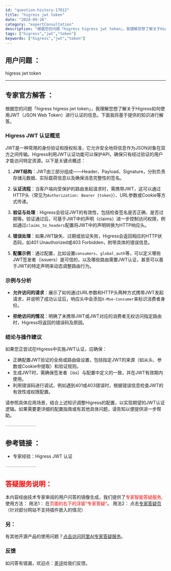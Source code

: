 ```yaml
---
id: "question-history-17012"
title: "higress jwt token"
date: "2024-09-26"
category: "expertConsultation"
description: "根据您的问题「higress higress jwt token」，我理解您想了解关于Higress如何使用JWT（JSON Web Token）进行认证的信息。下面我将基于提供的知识进行解答。### Higress JWT 认证概览JWT是一种常用的身份验证和授权标准，它允许安全地将信息作为JSO"
tags: ["higress","jwt","token"]
keywords: ["higress","jwt","token"]
---
```


## 用户问题 ： 
 higress jwt token  

---------------
## 专家官方解答 ：

根据您的问题「higress higress jwt token」，我理解您想了解关于Higress如何使用JWT（JSON Web Token）进行认证的信息。下面我将基于提供的知识进行解答。

### Higress JWT 认证概览

JWT是一种常用的身份验证和授权标准，它允许安全地将信息作为JSON对象在双方之间传输。Higress利用JWT认证功能可以保护API，确保只有经过验证的用户才能访问特定资源。以下是关键点概述：

1. **JWT结构**：JWT由三部分组成——Header、Payload、Signature，分别负责存储元数据、实际载荷信息以及确保消息完整性的签名。

2. **认证流程**：当客户端向受保护的路由发起请求时，需携带JWT，这可以通过HTTP头（常见为`Authorization: Bearer {token}`）、URL参数或Cookie等方式传递。

3. **验证与处理**：Higress会验证JWT的有效性，包括检查签名是否正确、是否过期等。验证通过后，可基于JWT中的声明（claims）进一步控制访问权限，例如通过`claims_to_headers`配置将JWT中的声明转换为HTTP响应头。

4. **错误处理**：如果JWT缺失、过期或验证失败，Higress会返回相应的HTTP状态码，如401 Unauthorized或403 Forbidden，附带具体的错误信息。

5. **配置示例**：通过配置，比如设置`consumers`、`global_auth`等，可以定义哪些JWT签发者（issuers）是可信的，以及哪些路由需要JWT认证，甚至可以基于JWT的特定声明来动态调整路由行为。

### 示例与分析

- **允许访问的请求**：展示了如何通过URL参数和HTTP头两种方式携带JWT发起请求，并说明了成功认证后，响应头中会添加`X-Mse-Consumer`来标识消费者身份。
  
- **拒绝访问的情况**：明确了未携带JWT或JWT对应的消费者无权访问指定路由时，Higress将返回的错误码及原因。

### 结论与操作建议

如果您正尝试在Higress中实施JWT认证，应确保：
- 正确配置JWT验证的全局或路由级设置，包括指定JWT的来源（如从头、参数或Cookie中提取）和验证规则。
- 生成JWT时，需确保签发者（iss）与配置中定义的一致，并在JWT有效期内使用。
- 利用错误码进行调试，例如遇到401或403错误时，根据错误信息检查JWT的有效性或权限配置。

请参照具体应用场景，结合上述知识调整Higress的配置，以实现期望的JWT认证逻辑。如果需要更详细的配置指南或有其他具体问题，请告知以便提供进一步帮助。


<font color="#949494">---------------</font> 


## 参考链接 ：

* 专家经验：Higress JWT 认证 


 <font color="#949494">---------------</font> 
 


## <font color="#FF0000">答疑服务说明：</font> 

本内容经由技术专家审阅的用户问答的镜像生成，我们提供了<font color="#FF0000">专家智能答疑服务</font>,使用方法：
用法1： 在<font color="#FF0000">页面的右下的浮窗”专家答疑“</font>。
用法2： 点击[专家答疑页](https://answer.opensource.alibaba.com/docs/intro)（针对部分网站不支持插件嵌入的情况）
### 另：


有其他开源产品的使用问题？[点击访问阿里AI专家答疑服务](https://answer.opensource.alibaba.com/docs/intro)。
### 反馈
如问答有错漏，欢迎点：[差评](https://ai.nacos.io/user/feedbackByEnhancerGradePOJOID?enhancerGradePOJOId=17018)给我们反馈。
